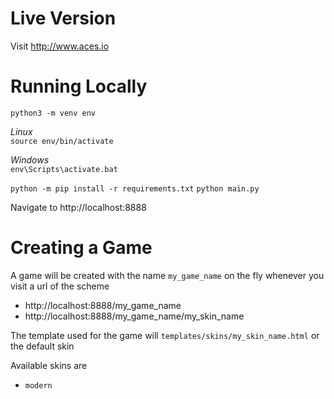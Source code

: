 Live Version
============
Visit http://www.aces.io 

Running Locally
===============
`python3 -m venv env`

*Linux*  
`source env/bin/activate `

*Windows*  
`env\Scripts\activate.bat`

`python -m pip install -r requirements.txt`
`python main.py`

Navigate to http://localhost:8888


Creating a Game
=============
A game will be created with the name `my_game_name` on the fly whenever you visit a url of the scheme
- http://localhost:8888/my_game_name
- http://localhost:8888/my_game_name/my_skin_name

The template used for the game will `templates/skins/my_skin_name.html` or the default skin

Available skins are
- `modern`
